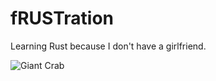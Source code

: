 # fRUSTration

Learning Rust because I don't have a girlfriend.

![Giant Crab](https://example.com/giant_crab_image.jpg)
